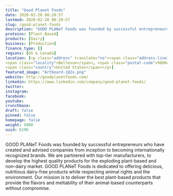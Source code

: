 ```yaml
---
title: "Good Planet Foods"
date: 2020-02-20 08:20:57
lastmod: 2020-02-20 08:20:57
slug: /good-planet-foods
description: "GOOD PLANeT Foods was founded by successful entrepreneurs who have created and advised companies from inception to becoming internationally recognized brands. We are partnered with top-tier manufacturers, to develop the highest quality products for the exploding plant-based and non-dairy market. GOOD PLANeT Foods is dedicated to offering delicious, nutritious dairy-free products while respecting animal rights and the environment. Our mission is to deliver the best plant-based products that provide the flavors and meltability of their animal-based counterparts without compromise."
proteins: [Plant-Based]
products: [Dairy]
business: [Production]
finance_type: []
regions: [US & Canada]
location: [<p class="address" translate="no"><span class="address-line1">115th Avenue Northeast</span><br>
<span class="locality">Bellevue</span>, <span class="postal-code">98004</span><br>
<span class="country">United States</span></p>]
featured_image: "Artboard-1@2x.png"
website: http://goodplanetfoods.com/
linkedin: https://www.linkedin.com/company/good-planet-foods/
twitter: 
instagram: 
facebook: 
youtube: 
crunchbase: 
draft: false
pinned: false
homepage: false
weight: 5000
uuid: 6196
---
```

GOOD PLANeT Foods was founded by successful entrepreneurs who have created and advised companies from inception to becoming internationally recognized brands. We are partnered with top-tier manufacturers, to develop the highest quality products for the exploding plant-based and non-dairy market. GOOD PLANeT Foods is dedicated to offering delicious, nutritious dairy-free products while respecting animal rights and the environment. Our mission is to deliver the best plant-based products that provide the flavors and meltability of their animal-based counterparts without compromise.
